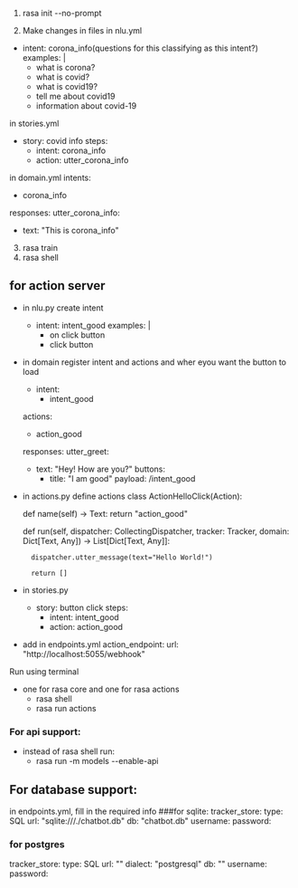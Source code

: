 1) rasa init --no-prompt


2) Make changes in files
in nlu.yml
- intent: corona_info(questions for this classifying as this intent?)
  examples: |
    - what is corona?
    - what is covid?
    - what is covid19?
    - tell me about covid19
    - information about covid-19


in stories.yml
- story: covid info
  steps:
  - intent: corona_info
  - action: utter_corona_info


in domain.yml
intents:
  - corona_info

responses:
  utter_corona_info:
  - text: "This is corona_info"


3) rasa train
4) rasa shell


## for action server
- in nlu.py create intent
  - intent: intent_good
  examples: |
    - on click button
    - click button


- in domain register intent and actions and wher eyou want the button to load
  - intent:
    - intent_good

  actions:
    - action_good

  responses:
  utter_greet:
  - text: "Hey! How are you?"
    buttons:
    - title: "I am good"
      payload: /intent_good

- in actions.py define actions
class ActionHelloClick(Action):

    def name(self) -> Text:
        return "action_good"

    def run(self, dispatcher: CollectingDispatcher,
            tracker: Tracker,
            domain: Dict[Text, Any]) -> List[Dict[Text, Any]]:

        dispatcher.utter_message(text="Hello World!")

        return []

- in stories.py
  - story: button click
    steps:
    - intent: intent_good
    - action: action_good


- add in endpoints.yml
  action_endpoint:
   url: "http://localhost:5055/webhook"


Run using terminal
- one for rasa core and one for rasa actions
  - rasa shell
  - rasa run actions


### For api support:
- instead of rasa shell run:
  - rasa run -m models --enable-api


## For database support:
in endpoints.yml, fill in the required info
###for sqlite:
tracker_store:
    type: SQL
    url: "sqlite:///./chatbot.db"
    db: "chatbot.db"
    username:
    password:

### for postgres
tracker_store:
    type: SQL
    url: ""
    dialect: "postgresql"
    db: "<db name here>"
    username: <username here>
    password: <admin>